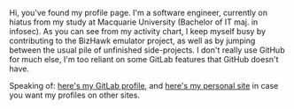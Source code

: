 Hi, you've found my profile page. I'm a software engineer, currently on hiatus from my study at Macquarie University (Bachelor of IT maj. in infosec). As you can see from my activity chart, I keep myself busy by contributing to the BizHawk emulator project, as well as by jumping between the usual pile of unfinished side-projects. I don't really use GitHub for much else, I'm too reliant on some GitLab features that GitHub doesn't have.

Speaking of: [here's my GitLab profile](https://gitlab.com/YoshiRulz), and [here's my personal site](https://yoshirulz.dev) in case you want my profiles on other sites.
